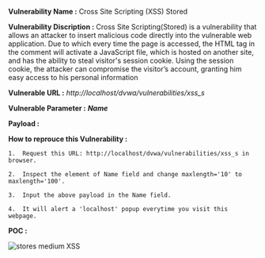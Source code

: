 **Vulnerability Name :** Cross Site Scripting (XSS) Stored

**Vulnerability Discription :** Cross Site Scripting(Stored) is a vulnerability that allows an attacker to insert malicious code directly into the vulnerable web application. Due to which every time the page is accessed, the HTML tag in the comment will activate a JavaScript file, which is hosted on another site, and has the ability to steal visitor's session cookie. Using the session cookie, the attacker can compromise the visitor’s account, granting him easy access to his personal information
                               
**Vulnerable URL :** *http://localhost/dvwa/vulnerabilities/xss_s*

**Vulnerable Parameter :** **_Name_**

**Payload :** *<body onload=alert(document.domain)>*

**How to reprouce this Vulnerability :**

    1.  Request this URL: http://localhost/dvwa/vulnerabilities/xss_s in browser.
    
    2.  Inspect the element of Name field and change maxlength='10' to maxlength='100'. 
    
    3.  Input the above payload in the Name field.
    
    4.  It will alert a 'localhost' popup everytime you visit this webpage.


**POC :**

  ![stores medium XSS](https://user-images.githubusercontent.com/36234942/61455193-711aca80-a980-11e9-8833-352cbe794558.PNG)
